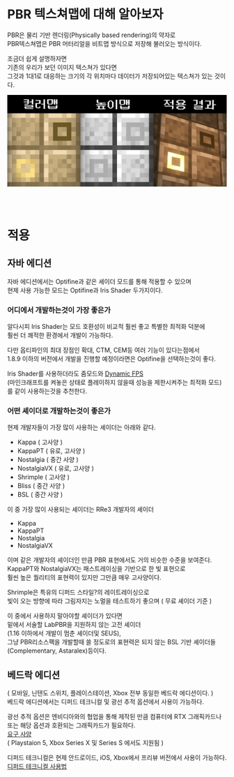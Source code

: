 # PBR 텍스쳐맵에 대해 알아보자

PBR은 물리 기반 렌더링(Physically based rendering)의 약자로  
PBR텍스쳐맵은 PBR 머터리얼을 비트맵 방식으로 저장해 불러오는 방식이다.

조금더 쉽게 설명하자면  
기존의 우리가 보던 이미지 텍스쳐가 있다면  
그것과 1대1로 대응하는 크기의 각 위치마다 데이터가 저장되어있는 텍스쳐가 있는 것이다.  

![](/image/about_pbr.md/pbrmap_sample.png)

<br>
<br>

# 적용

## **자바 에디션**
자바 에디션에서는 Optifine과 같은 셰이더 모드를 통해 적용할 수 있으며  
현제 사용 가능한 모드는 Optifine과 Iris Shader 두가지이다.  

### **어디에서 개발하는것이 가장 좋은가**
알다시피 Iris Shader는 모드 호환성이 비교적 훨씬 좋고 특별한 최적화 덕분에  
훨씬 더 쾌적한 환경에서 개발이 가능하다.

다만 옵티파인의 최대 장점인 확대, CTM, CEM등 여러 기능이 있다는점에서  
1.8.9 이하의 버전에서 개발을 진행할 예정이라면은  Optifine을 선택하는것이 좋다.  

Iris Shader를 사용하더라도 줌모드와 [Dynamic FPS](https://modrinth.com/mod/dynamic-fps)   
(마인크래프트를 켜놓은 상태로 플레이하지 않을때 성능을 제한시켜주는 최적화 모드)  
를 같이 사용하는것을 추천한다.

### **어떤 셰이더로 개발하는것이 좋은가**
현제 개발자들이 가장 많이 사용하는 셰이더는 아래와 같다.
- Kappa ( 고사양 )
- KappaPT ( 유로, 고사양 )
- Nostalgia ( 중간 사양 )
- NostalgiaVX ( 유로, 고사양 )
- Shrimple ( 고사양 )
- Bliss ( 중간 사양 )
- BSL ( 중간 사양 )

이 중 가장 많이 사용되는 셰이더는 RRe3 개발자의 셰이더  
- Kappa
- KappaPT
- Nostalgia
- NostalgiaVX

이며 같은 개발자의 셰이더인 만큼 PBR 표현에서도 거의 비슷한 수준을 보여준다.  
KappaPT와 NostalgiaVX는 패스트레이싱을 기반으로 한 빛 표현으로  
훨씬 높은 퀄리티의 표현력이 있지만 그만큼 매우 고사양이다.

Shrimple은 특유의 디퍼드 스타일?의 레이트레이싱으로  
빛이 오는 방향에 따라 그림자지는 노멀을 테스트하기 좋으며 ( 무료 셰이더 기준 )  

이 중에서 사용하지 말아야할 셰이더가 있다면  
밑에서 서술할 LabPBR을 지원하지 않는 고전 셰이더  
(1.16 이하에서 개발이 멈춘 셰이더및 SEUS),  
그냥 PBR리소스팩을 개발할때 쓸 정도로의 표현력은 되지 않는
BSL 기반 셰이더들 (Complementary, Astaralex)등이다.

## **베드락 에디션**
( 모바일, 닌텐도 스위치, 플레이스테이션, Xbox 전부 동일한 베드락 에디션이다. )  
베드락 에디션에서는 디퍼드 테크니컬 및 광선 추적 옵션에서 사용이 가능하다.  

광선 추적 옵션은 엔비디아와의 협업을 통해 제작된 만큼 컴퓨터에 RTX 그래픽카드나 또는 해당 옵션과 호환되는 그래픽카드가 필요하다.  
[요구 사양](https://learn.microsoft.com/en-us/minecraft/creator/documents/rtxgettingstarted?view=minecraft-bedrock-stable#requirements)  
( Playstaion 5, Xbox Series X 및 Series S 에서도 지원됨 )

디퍼드 테크니컬은 현제 안드로이드, iOS, Xbox에서 프리뷰 버전에서 사용이 가능하다.  
[디퍼드 테크니컬 사용법](/ect_guide/how_to_use_deffered.md)